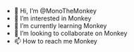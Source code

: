 - 👋 Hi, I’m @MonoTheMonkey
- 👀 I’m interested in Monkey
- 🌱 I’m currently learning Monkey
- 💞️ I’m looking to collaborate on Monkey
- 📫 How to reach me Monkey

<!---
MonoTheMonkey/MonoTheMonkey is a ✨ special ✨ repository because its `README.md` (this file) appears on your GitHub profile.
You can click the Preview link to take a look at your changes.
--->
